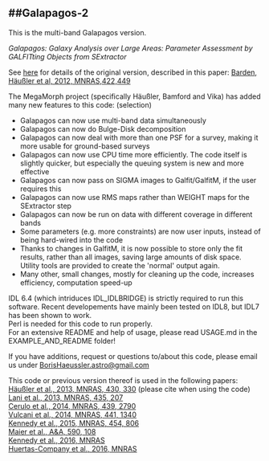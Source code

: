 ##Galapagos-2
 ---
This is the multi-band Galapagos version.

*Galapagos: Galaxy Analysis over Large Areas: Parameter Assessment by GALFITting Objects from SExtractor*

See [here](http://astro-staff.uibk.ac.at/~m.barden/galapagos/) for details of the original version, described in this paper: [Barden, Häußler et al, 2012, MNRAS,422,449](http://adsabs.harvard.edu/abs/2012MNRAS.422..449B)

The MegaMorph project (specifically Häußler, Bamford and Vika) has added many new features to this code: (selection)
- Galapagos can now use multi-band data simultaneously  
- Galapagos can now do Bulge-Disk decomposition  
- Galapagos can now deal with more than one PSF for a survey, making it more usable for ground-based surveys  
- Galapagos can now use CPU time more efficiently. The code itself is slightly quicker, but especially the queuing system is new and more effective  
- Galapagos can now pass on SIGMA images to Galfit/GalfitM, if the user requires this  
- Galapagos can now use RMS maps rather than WEIGHT maps for the SExtractor step  
- Galapagos can now be run on data with different coverage in different bands
- Some parameters (e.g. more constraints) are now user inputs, instead of being hard-wired into the code  
- Thanks to changes in GalfitM, it is now possible to store only the fit results, rather than all images, saving large amounts of disk space. Utility tools are provided to create the 'normal' output again.
- Many other, small changes, mostly for cleaning up the code, increases efficiency, computation speed-up  


IDL 6.4 (which intriduces IDL\_IDLBRIDGE) is strictly required to run this software. Recent developements have mainly been tested on IDL8, but IDL7 has been shown to work.  
Perl is needed for this code to run properly.  
For an extensive README and help of usage, please read USAGE.md in the EXAMPLE_AND_README folder!  

If you have additions, request or questions to/about this code, please email us under BorisHaeussler.astro@gmail.com

This code or previous version thereof is used in the following papers:  
[Häußler et al., 2013, MNRAS, 430, 330](http://adsabs.harvard.edu/abs/2013MNRAS.430..330H) (please cite when using the code)  
[Lani et al., 2013, MNRAS, 435, 207](http://adsabs.harvard.edu/abs/2013MNRAS.435..207L)  
[Cerulo et al., 2014, MNRAS, 439, 2790](http://adsabs.harvard.edu/abs/2014MNRAS.439.2790C)  
[Vulcani et al., 2014, MNRAS, 441, 1340](http://adsabs.harvard.edu/abs/2014MNRAS.441.1340V)  
[Kennedy et al., 2015, MNRAS, 454, 806](http://adsabs.harvard.edu/abs/2015MNRAS.454..806K)  
[Maier et al., A&A, 590, 108](http://adsabs.harvard.edu/abs/2016A%26A...590A.108M)  
[Kennedy et al., 2016, MNRAS](http://adsabs.harvard.edu/doi/10.1093/mnras/stw1176)  
[Huertas-Company et al., 2016, MNRAS](http://arxiv.org/abs/1606.04952)
